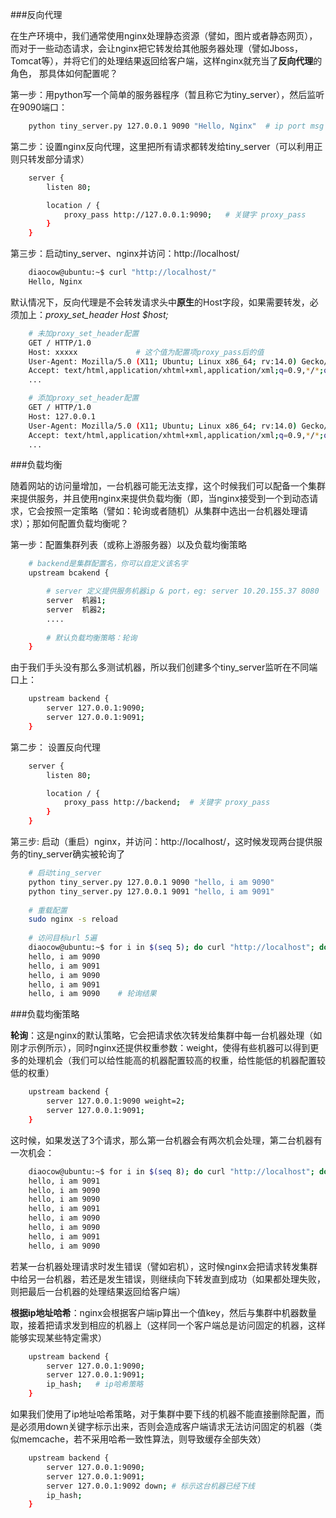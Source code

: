###反向代理

在生产环境中，我们通常使用nginx处理静态资源（譬如，图片或者静态网页），而对于一些动态请求，会让nginx把它转发给其他服务器处理（譬如Jboss，Tomcat等），并将它们的处理结果返回给客户端，这样nginx就充当了**反向代理**的角色， 那具体如何配置呢？

第一步：用python写一个简单的服务器程序（暂且称它为tiny_server），然后监听在9090端口：

```sh
    python tiny_server.py 127.0.0.1 9090 "Hello, Nginx"  # ip port msg
```

第二步：设置nginx反向代理，这里把所有请求都转发给tiny_server（可以利用正则只转发部分请求）

```sh	
	server {
		listen 80;

		location / {
			proxy_pass http://127.0.0.1:9090;	# 关键字 proxy_pass
		}
	}
```

第三步：启动tiny_server、nginx并访问：http://localhost/

```sh
    diaocow@ubuntu:~$ curl "http://localhost/"
    Hello, Nginx
```


默认情况下，反向代理是不会转发请求头中**原生**的Host字段，如果需要转发，必须加上：*proxy_set_header Host $host;*

```sh
	# 未加proxy_set_header配置
	GET / HTTP/1.0
	Host: xxxxx   			# 这个值为配置项proxy_pass后的值
	User-Agent: Mozilla/5.0 (X11; Ubuntu; Linux x86_64; rv:14.0) Gecko/20100101 Firefox/14.0.1
	Accept: text/html,application/xhtml+xml,application/xml;q=0.9,*/*;q=0.8
	...

	# 添加proxy_set_header配置
	GET / HTTP/1.0
	Host: 127.0.0.1
	User-Agent: Mozilla/5.0 (X11; Ubuntu; Linux x86_64; rv:14.0) Gecko/20100101 Firefox/14.0.1
	Accept: text/html,application/xhtml+xml,application/xml;q=0.9,*/*;q=0.8
	...
```

###负载均衡

随着网站的访问量增加，一台机器可能无法支撑，这个时候我们可以配备一个集群来提供服务，并且使用nginx来提供负载均衡（即，当nginx接受到一个到动态请求，它会按照一定策略（譬如：轮询或者随机）从集群中选出一台机器处理请求）；那如何配置负载均衡呢？

第一步：配置集群列表（或称上游服务器）以及负载均衡策略

```sh	
	# backend是集群配置名，你可以自定义该名字
	upstream bcakend {		

		# server 定义提供服务机器ip & port，eg: server 10.20.155.37 8080
		server  机器1;	 
		server  机器2;		
		....
		
		# 默认负载均衡策略：轮询
	}
```

由于我们手头没有那么多测试机器，所以我们创建多个tiny_server监听在不同端口上：

```sh
	upstream backend {   
		server 127.0.0.1:9090;
		server 127.0.0.1:9091;				
	}
```

第二步： 设置反向代理
```sh
	server {
		listen 80;

		location / {
			proxy_pass http://backend;	# 关键字 proxy_pass
		}
	}
```

第三步: 启动（重启）nginx，并访问：http://localhost/，这时候发现两台提供服务的tiny_server确实被轮询了

```sh
	# 启动ting_server
	python tiny_server.py 127.0.0.1 9090 "hello, i am 9090"
	python tiny_server.py 127.0.0.1 9091 "hello, i am 9091"
	
	# 重载配置
	sudo nginx -s reload
	
	# 访问目标url 5遍
	diaocow@ubuntu:~$ for i in $(seq 5); do curl "http://localhost"; done
	hello, i am 9090
	hello, i am 9091
	hello, i am 9090
	hello, i am 9091
	hello, i am 9090    # 轮询结果
```


###负载均衡策略

**轮询**：这是nginx的默认策略，它会把请求依次转发给集群中每一台机器处理（如刚才示例所示），同时nginx还提供权重参数：weight，使得有些机器可以得到更多的处理机会（我们可以给性能高的机器配置较高的权重，给性能低的机器配置较低的权重）

```sh
    upstream backend {   
        server 127.0.0.1:9090 weight=2;
        server 127.0.0.1:9091;              
    }
```
这时候，如果发送了3个请求，那么第一台机器会有两次机会处理，第二台机器有一次机会：

```sh
    diaocow@ubuntu:~$ for i in $(seq 8); do curl "http://localhost"; done
    hello, i am 9091
    hello, i am 9090
    hello, i am 9090
    hello, i am 9091
    hello, i am 9090
    hello, i am 9090
    hello, i am 9091
    hello, i am 9090
```
若某一台机器处理请求时发生错误（譬如宕机），这时候nginx会把请求转发集群中给另一台机器，若还是发生错误，则继续向下转发直到成功（如果都处理失败，则把最后一台机器的处理结果返回给客户端）

**根据ip地址哈希**：nginx会根据客户端ip算出一个值key，然后与集群中机器数量取，接着把请求发到相应的机器上（这样同一个客户端总是访问固定的机器，这样能够实现某些特定需求）

```sh
    upstream backend {   
        server 127.0.0.1:9090;
        server 127.0.0.1:9091;    
        ip_hash;   # ip哈希策略
    }
```

如果我们使用了ip地址哈希策略，对于集群中要下线的机器不能直接删除配置，而是必须用down关键字标示出来，否则会造成客户端请求无法访问固定的机器（类似memcache，若不采用哈希一致性算法，则导致缓存全部失效）
```sh
    upstream backend {   
        server 127.0.0.1:9090;
        server 127.0.0.1:9091; 
        server 127.0.0.1:9092 down; # 标示这台机器已经下线
        ip_hash;
    }
```


